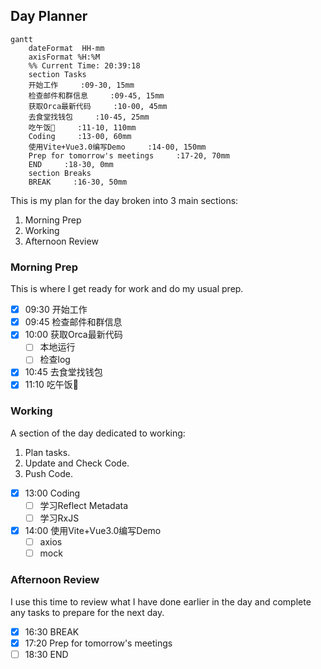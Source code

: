 ## Day Planner
```mermaid
gantt
    dateFormat  HH-mm
    axisFormat %H:%M
    %% Current Time: 20:39:18
    section Tasks
    开始工作     :09-30, 15mm
    检查邮件和群信息     :09-45, 15mm
    获取Orca最新代码     :10-00, 45mm
    去食堂找钱包     :10-45, 25mm
    吃午饭🥣     :11-10, 110mm
    Coding     :13-00, 60mm
    使用Vite+Vue3.0编写Demo     :14-00, 150mm
    Prep for tomorrow's meetings     :17-20, 70mm
    END     :18-30, 0mm
    section Breaks
    BREAK     :16-30, 50mm
```

This is my plan for the day broken into 3 main sections:
1. Morning Prep
2. Working
3. Afternoon Review

### Morning Prep

This is where I get ready for work and do my usual prep.

- [x] 09:30 开始工作
- [x] 09:45 检查邮件和群信息
- [x] 10:00 获取Orca最新代码
  - [ ] 本地运行
  - [ ] 检查log
- [x] 10:45 去食堂找钱包
- [x] 11:10 吃午饭🥣

### Working

A section of the day dedicated to working:

1. Plan tasks.
2. Update and Check Code.
3. Push Code.
   
- [x] 13:00 Coding
  - [ ] 学习Reflect Metadata
  - [ ] 学习RxJS
- [x] 14:00 使用Vite+Vue3.0编写Demo
  - [ ] axios
  - [ ] mock

### Afternoon Review

I use this time to review what I have done earlier in the day and complete any tasks to prepare for the next day.

- [x] 16:30 BREAK
- [x] 17:20 Prep for tomorrow's meetings
- [ ] 18:30 END